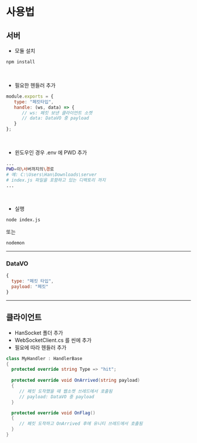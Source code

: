 # 사용법

## 서버

* 모듈 설치
```bash
npm install
```

<br/>

* 필요한 헨들러 추가
```js
module.exports = {
   type: "페킷타입",
   handle: (ws, data) => {
      // ws: 페킷 보낸 클라이언트 소켓
      // data: DataVO 중 payload
   }
};
```

<br/>

* 윈도우인 경우 .env 에 PWD 추가 
```bash
...
PWD=이\서버까지의\경로
# 예: C:\Users\Han\Downloads\server
# index.js 파일을 포함하고 있는 디렉토리 까지
...
```


<br/>

* 실행
```bash
node index.js
```
또는
```bash
nodemon
```

* * *

### DataVO
```js
{
  type: "페킷 타입",
  payload: "페킷"
}
```

* * *


## 클라이언트
* HanSocket 폴더 추가
* WebSocketClient.cs 를 씬에 추가
* 필요에 따라 헨들러 추가
```cs
class MyHandler : HandlerBase
{
  protected override string Type => "hit";
  
  protected override void OnArrived(string payload)
  {
     // 페킷 도착했을 때 웹소켓 쓰레드에서 호출됨
     // payload: DataVO 중 payload
  }

  protected override void OnFlag()
  {
     // 페킷 도착하고 OnArrived 후에 유니티 쓰레드에서 호출됨
  }
}
```
